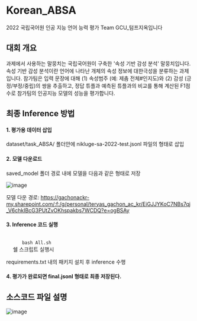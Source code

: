 # Korean_ABSA
2022 국립국어원 인공 지능 언어 능력 평가 Team GCU_텀프지옥입니다

## 대회 개요
과제에서 사용하는 말뭉치는 국립국어원이 구축한 '속성 기반 감성 분석' 말뭉치입니다. 속성 기반 감성 분석이란 언어에 나타난 개체의 속성 정보에 대한극성을 분류하는 과제입니다. 참가팀은 입력 문장에 대해 (1) 속성범주 (예: 제춤 전체#인지도)와 (2) 감성 (긍정/부정/중립)의 쌍을 추출하고, 정답 튜플과 예측된 튜플과의 비교를 통해 계산된 F1점수로 참가팀의 인공지능 모델의 성능을 평가합니다.

## 최종 Inference 방법
   
    


#### 1. 평가용 데이터 삽입

  dataset/task_ABSA/ 폴더안에 nikluge-sa-2022-test.jsonl 파일의 형태로 삽입
  
  
#### 2. 모델 다운로드

  saved_model 폴더 경로 내에 모델을 다음과 같은 형태로 저장
  
  
  
  ![image](https://user-images.githubusercontent.com/87708360/201510274-8951f782-7ef7-43d4-9985-866b74230e76.png)

  
  모델 다운 경로: https://gachonackr-my.sharepoint.com/:f:/g/personal/teryas_gachon_ac_kr/EiGJJYKoC7NBs7qj_V6chkIBcG3PUtZvOKhspakbs7WCDQ?e=ogBSAy
  
  
  
#### 3. Inference 코드 실행
  <code>
      bash All.sh
  </code>         쉘 스크립트 실행시
  
  
  
  requirements.txt 내의 패키지 설치 후 inference 수행

#### 4. 평가가 완료되면 final.jsonl 형태로 최종 저장된다.





## 소스코드 파일 설명

![image](https://user-images.githubusercontent.com/87708360/201470860-a3916267-56ff-4ff7-99fd-fa64b4a9a140.png)
